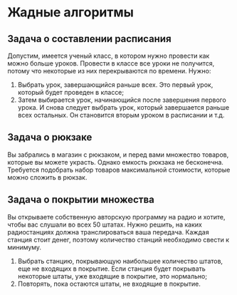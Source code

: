 # Жадные алгоритмы

## Задача о составлении расписания
 
Допустим, имеется ученый класс, в котором нужно провести как можно больше уроков. Провести в классе все уроки не получится, потому что некоторые из них перекрываются по времени. Нужно:

1. Выбрать урок, завершающийся раньше всех. Это первый урок, который будет проведен в классе;
2. Затем выбирается урок, начинающийся после завершения первого урока. И снова следует выбрать урок, который завершается раньше всех остальных. Он становится вторым уроком в расписании и т.д.


## Задача о рюкзаке

Вы забрались в магазин с рюкзаком, и перед вами множество товаров, которые вы можете украсть. Однако емкость рюкзака не бесконечна. Требуется подобрать набор товаров максимальной стоимости, которые можно сложить в рюкзак. 

## Задача о покрытии множества

Вы открываете собственную авторскую программу на радио и хотите, чтобы вас слушали во всех 50 штатах. Нужно решить, на каких радиостанциях должна транслироваться ваша передача. Каждая станция стоит денег, поэтому количество станций необходимо свести к минимуму.

1. Выбрать станцию, покрывающую наибольшее количество штатов, еще не входящих в покрытие. Если станция будет покрывать некоторые штаты, уже входящие в покрытие, это нормально;
2. Повторять, пока остаются штаты, не входящие в покрытие.